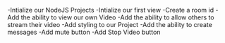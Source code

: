 
-Intialize our NodeJS Projects
-Intialize our first view
-Create a room id
-Add the ability to view our own Video
-Add the ability to allow others to stream their video
-Add styling to our Project
-Add the ability to create messages
-Add mute button
-Add Stop Video button
